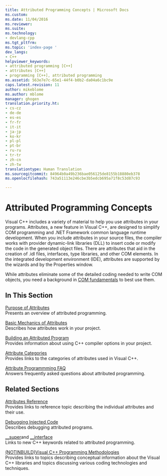 ```yaml
---
title: Attributed Programming Concepts | Microsoft Docs
ms.custom: 
ms.date: 11/04/2016
ms.reviewer: 
ms.suite: 
ms.technology:
- devlang-cpp
ms.tgt_pltfrm: 
ms.topic: 'index-page '
dev_langs:
- C++
helpviewer_keywords:
- attributed programming [C++]
- attributes [C++]
- programming [C++], attributed programming
ms.assetid: 563e7e7c-65e1-44f4-b0b2-da04a6c1bc9e
caps.latest.revision: 11
author: mikeblome
ms.author: mblome
manager: ghogen
translation.priority.ht:
- cs-cz
- de-de
- es-es
- fr-fr
- it-it
- ja-jp
- ko-kr
- pl-pl
- pt-br
- ru-ru
- tr-tr
- zh-cn
- zh-tw
translationtype: Human Translation
ms.sourcegitcommit: 84964b0a49b236bae056125de8155b18880eb378
ms.openlocfilehash: 743a51113e246cbe3b5edcb695a71f8c53d87c93

---
```

# Attributed Programming Concepts
Visual C++ includes a variety of material to help you use attributes in your programs. Attributes, a new feature in Visual C++, are designed to simplify COM programming and .NET Framework common language runtime development. When you include attributes in your source files, the compiler works with provider dynamic-link libraries (DLL) to insert code or modify the code in the generated object files. There are attributes that aid in the creation of .idl files, interfaces, type libraries, and other COM elements. In the integrated development environment (IDE), attributes are supported by the wizards and by the Properties window.  
  
 While attributes eliminate some of the detailed coding needed to write COM objects, you need a background in [COM fundamentals](http://msdn.microsoft.com/library/windows/desktop/ms694363) to best use them.  
  
## In This Section  
 [Purpose of Attributes](../windows/purpose-of-attributes.md)  
 Presents an overview of attributed programming.  
  
 [Basic Mechanics of Attributes](../windows/basic-mechanics-of-attributes.md)  
 Describes how attributes work in your project.  
  
 [Building an Attributed Program](../windows/building-an-attributed-program.md)  
 Provides information about using C++ compiler options in your project.  
  
 [Attribute Categories](../windows/attribute-categories.md)  
 Provides links to the categories of attributes used in Visual C++.  
  
 [Attribute Programmming FAQ](../windows/attribute-programming-faq.md)  
 Answers frequently asked questions about attributed programming.  
  
## Related Sections  
 [Attributes Reference](../windows/cpp-attributes-reference.md)  
 Provides links to reference topic describing the individual attributes and their use.  
  
 [Debugging Injected Code](http://msdn.microsoft.com/Library/a1b4104d-d49e-451f-a91e-e39ceaf35875)  
 Describes debugging attributed programs.  
  
 [__super](../cpp/super.md)and [__interface](../cpp/interface.md)  
 Links to new C++ keywords related to attributed programming.  
  
 [(NOTINBUILD)Visual C++ Programming Methodologies](http://msdn.microsoft.com/en-us/0822f806-fa81-4b65-bf0f-1e2921f30c95)  
 Provides links to topics describing conceptual information about the Visual C++ libraries and topics discussing various coding technologies and techniques.


<!--HONumber=Jan17_HO2-->


